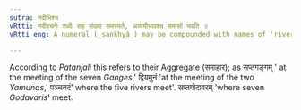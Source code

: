 ```yaml
---
sutra: नदीभिश्च
vRtti: नदीवचनैः शब्दैः सह संख्या समस्यते, अव्ययीभावश्च समासो भवति ॥
vRtti_eng: A numeral (_sankhyâ_) may be compounded with names of 'rivers’ and the resulting compound is _Avyayibhava_ denoting an aggregate.

---
```

According to _Patanjali_ this refers to their Aggregate (समाहार); as सप्तगङ्गम् ' at the meeting of the seven _Ganges_,' द्वियमुनं 'at the meeting of the two _Yamunas_,' पञ्चनदं' where the five rivers meet'. सप्तगोदावरम् 'where seven _Godavaris_' meet.